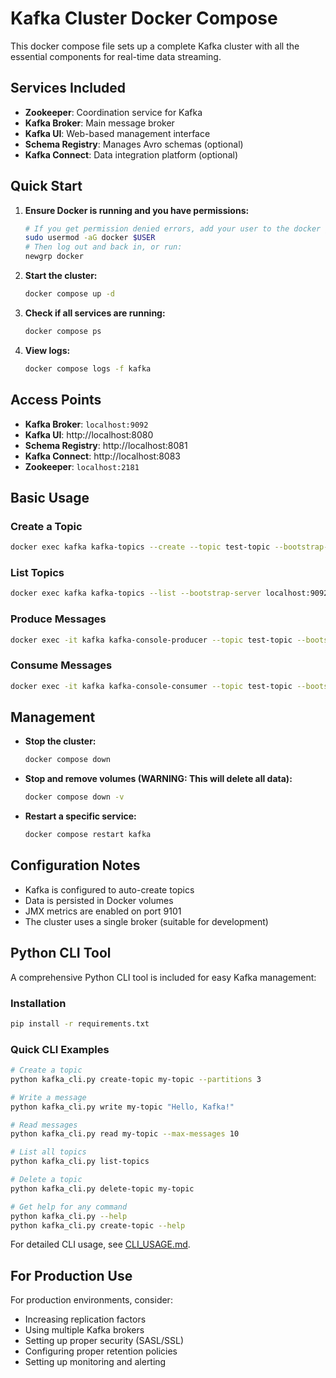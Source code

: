 # Kafka Cluster Docker Compose

This docker compose file sets up a complete Kafka cluster with all the essential components for real-time data streaming.

## Services Included

- **Zookeeper**: Coordination service for Kafka
- **Kafka Broker**: Main message broker
- **Kafka UI**: Web-based management interface
- **Schema Registry**: Manages Avro schemas (optional)
- **Kafka Connect**: Data integration platform (optional)

## Quick Start

1. **Ensure Docker is running and you have permissions:**
   ```bash
   # If you get permission denied errors, add your user to the docker group:
   sudo usermod -aG docker $USER
   # Then log out and back in, or run:
   newgrp docker
   ```

2. **Start the cluster:**
   ```bash
   docker compose up -d
   ```

3. **Check if all services are running:**
   ```bash
   docker compose ps
   ```

4. **View logs:**
   ```bash
   docker compose logs -f kafka
   ```

## Access Points

- **Kafka Broker**: `localhost:9092`
- **Kafka UI**: http://localhost:8080
- **Schema Registry**: http://localhost:8081
- **Kafka Connect**: http://localhost:8083
- **Zookeeper**: `localhost:2181`

## Basic Usage

### Create a Topic
```bash
docker exec kafka kafka-topics --create --topic test-topic --bootstrap-server localhost:9092 --partitions 3 --replication-factor 1
```

### List Topics
```bash
docker exec kafka kafka-topics --list --bootstrap-server localhost:9092
```

### Produce Messages
```bash
docker exec -it kafka kafka-console-producer --topic test-topic --bootstrap-server localhost:9092
```

### Consume Messages
```bash
docker exec -it kafka kafka-console-consumer --topic test-topic --bootstrap-server localhost:9092 --from-beginning
```

## Management

- **Stop the cluster:**
  ```bash
  docker compose down
  ```

- **Stop and remove volumes (WARNING: This will delete all data):**
  ```bash
  docker compose down -v
  ```

- **Restart a specific service:**
  ```bash
  docker compose restart kafka
  ```

## Configuration Notes

- Kafka is configured to auto-create topics
- Data is persisted in Docker volumes
- JMX metrics are enabled on port 9101
- The cluster uses a single broker (suitable for development)

## Python CLI Tool

A comprehensive Python CLI tool is included for easy Kafka management:

### Installation
```bash
pip install -r requirements.txt
```

### Quick CLI Examples
```bash
# Create a topic
python kafka_cli.py create-topic my-topic --partitions 3

# Write a message
python kafka_cli.py write my-topic "Hello, Kafka!"

# Read messages
python kafka_cli.py read my-topic --max-messages 10

# List all topics
python kafka_cli.py list-topics

# Delete a topic
python kafka_cli.py delete-topic my-topic

# Get help for any command
python kafka_cli.py --help
python kafka_cli.py create-topic --help
```

For detailed CLI usage, see [CLI_USAGE.md](CLI_USAGE.md).

## For Production Use

For production environments, consider:
- Increasing replication factors
- Using multiple Kafka brokers
- Setting up proper security (SASL/SSL)
- Configuring proper retention policies
- Setting up monitoring and alerting
